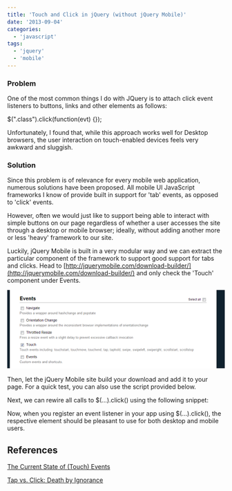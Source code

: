 ```yaml
---
title: 'Touch and Click in jQuery (without jQuery Mobile)'
date: '2013-09-04'
categories:
  - 'javascript'
tags:
  - 'jquery'
  - 'mobile'
---
```


### Problem

One of the most common things I do with JQuery is to attach click event listeners to buttons, links and other elements as follows:

$(".class").click(function(evt) {});

Unfortunately, I found that, while this approach works well for Desktop browsers, the user interaction on touch-enabled devices feels very awkward and sluggish.

### Solution

Since this problem is of relevance for every mobile web application, numerous solutions have been proposed. All mobile UI JavaScript frameworks I know of provide built in support for 'tab' events, as opposed to 'click' events.

However, often we would just like to support being able to interact with simple buttons on our page regardless of whether a user accesses the site through a desktop or mobile browser; ideally, without adding another more or less 'heavy' framework to our site.

Luckily, jQuery Mobile is built in a very modular way and we can extract the particular component of the framework to support good support for tabs and clicks. Head to [http://jquerymobile.com/download-builder/](http://jquerymobile.com/download-builder/) and only check the 'Touch' component under Events.

![](images/090413_0319_touchandcli1.png)

Then, let the jQuery Mobile site build your download and add it to your page. For a quick test, you can also use the script provided below.

Next, we can rewire all calls to $(…).click() using the following snippet:

<script src="http://u1.linnk.it/qc8sbw/usr/apps/textsync/upload/jquery-mobile-touch.value.js " ></script>

<script>

$.fn.click = **function**(listener) {

    **return** **this**.each(**function**() {

       **var** $this = $( **this** );

       $this.on('vclick', listener);

    });

};

</script>

Now, when you register an event listener in your app using $(…).click(), the respective element should be pleasant to use for both desktop and mobile users.

## References

[The Current State of (Touch) Events](http://blogs.adobe.com/adobeandjquery/2011/03/07/the-current-state-of-touch-events/)

[Tap vs. Click: Death by Ignorance](https://coderwall.com/p/bdxjzg)
